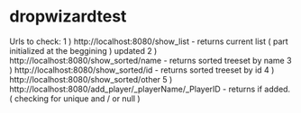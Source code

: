 # dropwizardtest
Urls to check: 
  1 ) http://localhost:8080/show_list                        - returns current list ( part initialized at the beggining ) updated
  2 ) http://localhost:8080/show_sorted/name                 - returns sorted treeset by name
  3 ) http://localhost:8080/show_sorted/id                   - returns sorted treeset by id
  4 ) http://localhost:8080/show_sorted/other
  5 ) http://localhost:8080/add_player/_playerName/_PlayerID - returns if added. ( checking for unique and / or null ) 
  
